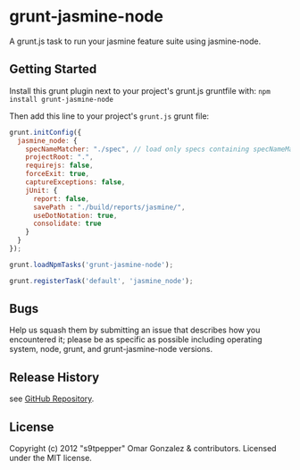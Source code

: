 # grunt-jasmine-node

A grunt.js task to run your jasmine feature suite using jasmine-node.

## Getting Started
Install this grunt plugin next to your project's grunt.js gruntfile with: `npm install grunt-jasmine-node`

Then add this line to your project's `grunt.js` grunt file:

```javascript
grunt.initConfig({
  jasmine_node: {
    specNameMatcher: "./spec", // load only specs containing specNameMatcher
    projectRoot: ".",
    requirejs: false,
    forceExit: true,
    captureExceptions: false,
    jUnit: {
      report: false,
      savePath : "./build/reports/jasmine/",
      useDotNotation: true,
      consolidate: true
    }
  }
});

grunt.loadNpmTasks('grunt-jasmine-node');

grunt.registerTask('default', 'jasmine_node');
```

## Bugs

Help us squash them by submitting an issue that describes how you encountered it; please be as specific as possible including operating system, node, grunt, and grunt-jasmine-node versions.

## Release History

see [GitHub Repository](/s9tpepper/grunt-jasmine-node).

## License
Copyright (c) 2012 "s9tpepper" Omar Gonzalez & contributors.
Licensed under the MIT license.
